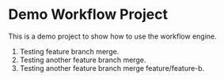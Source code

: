 ﻿# Demo Workflow Project 

This is a demo project to show how to use the workflow engine. 

1. Testing feature branch merge.
2. Testing another feature branch merge.
3. Testing another feature branch merge feature/feature-b.